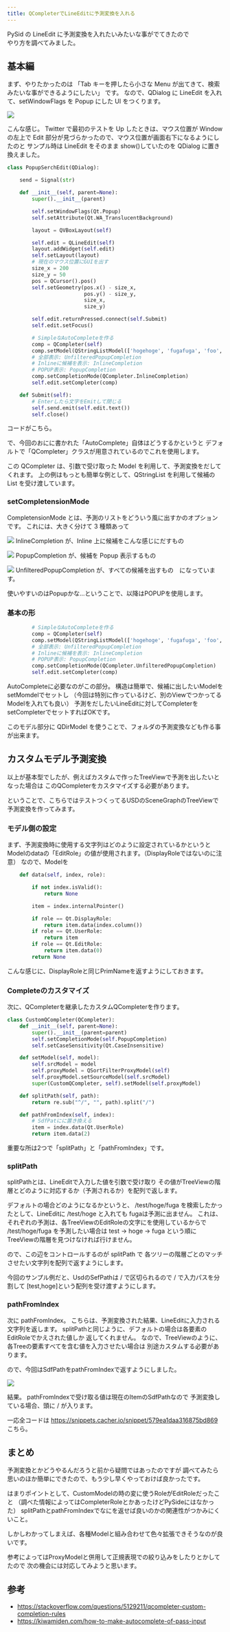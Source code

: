 ```yaml
---
title: QCompleterでLineEditに予測変換を入れる
---
```


PySid の LineEdit に予測変換を入れたいみたいな事がでてきたので  
やり方を調べてみました。

## 基本編

まず、やりたかったのは
「Tab キーを押したら小さな Menu が出てきて、検索みたいな事ができるようにしたい」
です。
なので、QDialog に LineEdit を入れて、setWindowFlags を Popup にした UI をつくります。

![](https://gyazo.com/719a8365f414216337483d89f5fe8537.gif)

こんな感じ。
Twitter で最初のテストを Up したときは、マウス位置が Window の左上で
Edit 部分が見づらかったので、マウス位置が画面右下になるようにしたのと
サンプル時は LineEdit をそのまま show()していたのを QDialog に置き換えました。

```python
class PopupSerchEdit(QDialog):

    send = Signal(str)

    def __init__(self, parent=None):
        super().__init__(parent)

        self.setWindowFlags(Qt.Popup)
        self.setAttribute(Qt.WA_TranslucentBackground)

        layout = QVBoxLayout(self)

        self.edit = QLineEdit(self)
        layout.addWidget(self.edit)
        self.setLayout(layout)
        # 現在のマウス位置にGUIを出す
        size_x = 200
        size_y = 50
        pos = QCursor().pos()
        self.setGeometry(pos.x() - size_x,
                         pos.y() - size_y,
                         size_x,
                         size_y)

        self.edit.returnPressed.connect(self.Submit)
        self.edit.setFocus()

        # SimpleなAutoCompleteを作る
        comp = QCompleter(self)
        comp.setModel(QStringListModel(['hogehoge', 'fugafuga', 'foo', 'bar']))
        # 全部表示: UnfilteredPopupCompletion
        # Inlineに候補を表示: InlineCompletion
        # POPUP表示: PopupCompletion
        comp.setCompletionMode(QCompleter.InlineCompletion)
        self.edit.setCompleter(comp)

    def Submit(self):
        # Enterしたら文字をEmitして閉じる
        self.send.emit(self.edit.text())
        self.close()
```

コードがこちら。

で、今回のおにに書かれた「AutoComplete」自体はどうするかというと
デフォルトで「QCompleter」クラスが用意されているのでこれを使用します。

この QCompleter は、引数で受け取った Model を利用して、予測変換をだしてくれます。
上の例はもっとも簡単な例として、QStringList を利用して候補の List を受け渡しています。

### setCompletensionMode

CompletensionMode とは、予測のリストをどういう風に出すかのオプションです。
これには、大きく分けて 3 種類あって

![](https://gyazo.com/eb587fdbe9cc1765a096333d2cb906c9.png)
InlineCompletion が、Inline 上に候補をこんな感じにだすもの

![](https://gyazo.com/71bc7fb2175c76518f4c5046b3ad6a5f.png)
PopupCompletion が、候補を Popup 表示するもの

![](https://gyazo.com/5f358bdf58139011924478ddb6449c23.png)
UnfilteredPopupCompletion が、すべての候補を出すもの　になっています。

使いやすいのはPopupかな...ということで、以降はPOPUPを使用します。

### 基本の形

```python
        # SimpleなAutoCompleteを作る
        comp = QCompleter(self)
        comp.setModel(QStringListModel(['hogehoge', 'fugafuga', 'foo', 'bar']))
        # 全部表示: UnfilteredPopupCompletion
        # Inlineに候補を表示: InlineCompletion
        # POPUP表示: PopupCompletion
        comp.setCompletionMode(QCompleter.UnfilteredPopupCompletion)
        self.edit.setCompleter(comp)
```
AutoCompleteに必要なのがこの部分。
構造は簡単で、候補に出したいModelをsetMomdelでセットし
（今回は特別に作っているけど、別のViewでつかってるModelを入れても良い）
予測をだしたいLineEditに対してCompleterを setCompleterでセットすればOKです。

このモデル部分に QDirModel を使うことで、フォルダの予測変換なども作る事が出来ます。

## カスタムモデル予測変換

以上が基本型でしたが、例えばカスタムで作ったTreeViewで予測を出したいとなった場合は
このQCompleterをカスタマイズする必要があります。

ということで、こちらではテストつくってるUSDのSceneGraphのTreeViewで
予測変換を作ってみます。

### モデル側の設定

まず、予測変換時に使用する文字列はどのように設定されているかというと
Modelのdataの「EditRole」の値が使用されます。（DisplayRoleではないのに注意）
なので、Modelを
```python
    def data(self, index, role):

        if not index.isValid():
            return None

        item = index.internalPointer()

        if role == Qt.DisplayRole:
            return item.data(index.column())
        if role == Qt.UserRole:
            return item
        if role == Qt.EditRole:
            return item.data(0)
        return None
```
こんな感じに、DisplayRoleと同じPrimNameを返すようにしておきます。

### Completeのカスタマイズ

次に、QCompleterを継承したカスタムQCompleterを作ります。

```python
class CustomQCompleter(QCompleter):
    def __init__(self, parent=None):
        super().__init__(parent=parent)
        self.setCompletionMode(self.PopupCompletion)
        self.setCaseSensitivity(Qt.CaseInsensitive)

    def setModel(self, model):
        self.srcModel = model
        self.proxyModel = QSortFilterProxyModel(self)
        self.proxyModel.setSourceModel(self.srcModel)
        super(CustomQCompleter, self).setModel(self.proxyModel)

    def splitPath(self, path):
        return re.sub("^/", "", path).split("/")

    def pathFromIndex(self, index):
        # SdfPatにに置き換える
        item = index.data(Qt.UserRole)
        return item.data(2)
```

重要な所は2つで「splitPath」と「pathFromIndex」です。

### splitPath
splitPathとは、LineEditで入力した値を引数で受け取り
その値がTreeViewの階層とどのように対応するか（予測されるか）を配列で返します。

デフォルトの場合どのようになるかというと、
/test/hoge/fuga を検索したかったとして、LineEditに /test/hoge と入れても fugaは予測に出ません。
これは、それぞれの予測は、各TreeViewのEditRoleの文字にを使用しているからで
/test/hoge/fuga を予測したい場合は test -> hoge -> fuga という順に
TreeViewの階層を見つけなければ行けません。

ので、この辺をコントロールするのが splitPath で
各ツリーの階層ごとのマッチさせたい文字列を配列で返すようにします。

今回のサンプル例だと、UsdのSefPathは / で区切られるので / で入力パスを分割して
[test,hoge]という配列を受け渡すようにします。

### pathFromIndex
次に pathFromIndex。
こちらは、予測変換された結果、LineEditに入力される文字列を返します。
splitPathと同じように、デフォルトの場合は各要素のEditRoleでかえされた値しか
返してくれません。
なので、TreeViewのように、各Treeの要素すべてを含む値を入力させたい場合は
別途カスタムする必要があります。

ので、今回はSdfPathをpathFromIndexで返すようにしました。

![](https://gyazo.com/a6b015c08022588ce33cabbea999e0bd.gif)

結果。
pathFromIndexで受け取る値は現在のItemのSdfPathなので
予測変換している場合、頭に / が入ります。

一応全コードは
https://snippets.cacher.io/snippet/579ea1daa316875bd869
こちら。

## まとめ

予測変換とかどうやるんだろうと前から疑問ではあったのですが
調べてみたら思いのほか簡単にできたので、もう少し早くやっておけば良かったです。

はまりポイントとして、CustomModelの時の変に使うRoleがEditRoleだったこと
（調べた情報によってはCompleterRoleとかあったけどPySideにはなかった）
splitPathとpathFromIndexでなにを返せば良いのかの関連性がつかみにくいこと。

しかしわかってしまえば、各種Modelと組み合わせて色々拡張できそうなのが良いです。

参考によってはProxyModelと併用して正規表現での絞り込みをしたりとかしてたので
次の機会には対応してみようと思います。

## 参考

- https://stackoverflow.com/questions/5129211/qcompleter-custom-completion-rules
- https://kiwamiden.com/how-to-make-autocomplete-of-pass-input
